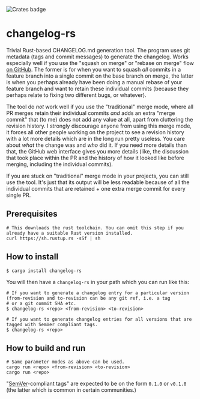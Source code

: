 ![Crates badge](https://img.shields.io/crates/v/changelog-rs.svg)

# changelog-rs

Trivial Rust-based CHANGELOG.md generation tool. The program uses git metadata (tags and commit messages) to generate the
changelog. Works especially well if you use the "squash on merge" or "rebase on merge" flow
[on GitHub](https://help.github.com/articles/about-merge-methods-on-github/). The former is for when you want to squash _all_
commits in a feature branch into a single commit on the base branch on merge, the latter is when you perhaps already have been
doing a manual rebase of your feature branch and want to retain these individual commits (because they perhaps relate to fixing two
different bugs, or whatever).

The tool do _not_ work well if you use the "traditional" merge mode, where all PR merges retain their individual commits _and_ adds
an extra "merge commit" that (to me) does not add any value at all, apart from cluttering the revision history. I strongly
discourage anyone from using this merge mode, it forces all other people working on the project to see a revision history with a
lot more details which are in the long run pretty useless. You care about _what_ the change was and _who_ did it. If you need more
details than that, the GitHub web interface gives you more details (like, the discussion that took place within the PR and the
history of how it looked like before merging, including the individual commits).

If you are stuck on "traditional" merge mode in your projects, you can still use the tool. It's just that its output will be less
readable because of all the individual commits that are retained + one extra merge commit for every single PR.

## Prerequisites

```shell
# This downloads the rust toolchain. You can omit this step if you already have a suitable Rust version installed.
curl https://sh.rustup.rs -sSf | sh
```

## How to install

```shell
$ cargo install changelog-rs
```

You will then have a `changelog-rs` in your path which you can run like this:

```shell
# If you want to generate a changelog entry for a particular version (from-revision and to-revision can be any git ref, i.e. a tag
# or a git commit SHA etc.
$ changelog-rs <repo> <from-revision> <to-revision>

# If you want to generate changelog entries for all versions that are tagged with SemVer compliant tags.
$ changelog-rs <repo>
```

## How to build and run

```shell
# Same parameter modes as above can be used.
cargo run <repo> <from-revision> <to-revision>
cargo run <repo>
```

"[SemVer](http://semver.org)-compliant tags" are expected to be on the form `0.1.0` or `v0.1.0` (the latter which is common in
certain communities.)
